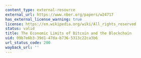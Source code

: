 ```yaml
---
content_type: external-resource
external_url: https://www.nber.org/papers/w24717
has_external_license_warning: true
license: https://en.wikipedia.org/wiki/All_rights_reserved
status: valid
title: The Economic Limits of Bitcoin and the Blockchain
uid: 09b7e6b3-39d1-47da-b736-5313c22ca3b6
url_status_code: 200
wayback_url: ''
---
```

